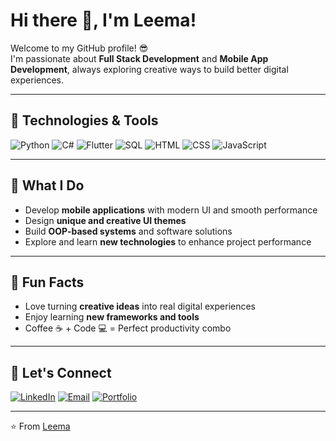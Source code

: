 # Hi there 👋, I'm Leema!

Welcome to my GitHub profile! 😎  
I'm passionate about **Full Stack Development** and **Mobile App Development**, always exploring creative ways to build better digital experiences.

---

## 🧰 Technologies & Tools

![Python](https://img.shields.io/badge/Python-3776AB?style=for-the-badge&logo=python&logoColor=white)
![C#](https://img.shields.io/badge/C%23-239120?style=for-the-badge&logo=c-sharp&logoColor=white)
![Flutter](https://img.shields.io/badge/Flutter-02569B?style=for-the-badge&logo=flutter&logoColor=white)
![SQL](https://img.shields.io/badge/SQL-336791?style=for-the-badge&logo=postgresql&logoColor=white)
![HTML](https://img.shields.io/badge/HTML5-E34F26?style=for-the-badge&logo=html5&logoColor=white)
![CSS](https://img.shields.io/badge/CSS3-1572B6?style=for-the-badge&logo=css3&logoColor=white)
![JavaScript](https://img.shields.io/badge/JavaScript-F7DF1E?style=for-the-badge&logo=javascript&logoColor=black)

---

## 🚀 What I Do

- Develop **mobile applications** with modern UI and smooth performance  
- Design **unique and creative UI themes**  
- Build **OOP-based systems** and software solutions  
- Explore and learn **new technologies** to enhance project performance  

---

## 🌟 Fun Facts

- Love turning **creative ideas** into real digital experiences  
- Enjoy learning **new frameworks and tools**  
- Coffee ☕ + Code 💻 = Perfect productivity combo  

---

## 🤝 Let's Connect

[![LinkedIn](https://img.shields.io/badge/LinkedIn-0A66C2?style=for-the-badge&logo=linkedin&logoColor=white)](https://www.linkedin.com/in/leema-alraai-85709a374)
[![Email](https://img.shields.io/badge/Email-D14836?style=for-the-badge&logo=gmail&logoColor=white)](mailto:salim188001ss@gmail.com)
[![Portfolio](https://img.shields.io/badge/Portfolio-000000?style=for-the-badge&logo=firefox&logoColor=white)](#)

---

⭐️ From [Leema](https://github.com/leema-dev)
